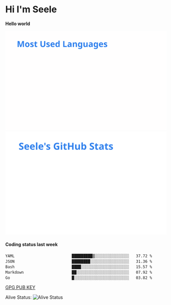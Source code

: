 <h1>Hi I'm Seele</h1>

<b>Hello world</b>

<img src='/assets/top-langs.svg' alt="Seele's github langs"> <img src='/assets/stats.svg' alt="Seele's github stats" >

<h4>Coding status last week </h4>

<!--START_SECTION:waka-->

```txt
YAML                         █████████▒░░░░░░░░░░░░░░░   37.72 %
JSON                         ████████░░░░░░░░░░░░░░░░░   31.36 %
Bash                         ████░░░░░░░░░░░░░░░░░░░░░   15.57 %
Markdown                     ██░░░░░░░░░░░░░░░░░░░░░░░   07.92 %
Go                           █░░░░░░░░░░░░░░░░░░░░░░░░   03.82 %
```

<!--END_SECTION:waka-->

[GPG PUB KEY](https://keys.openpgp.org/vks/v1/by-fingerprint/3FCE91BF5B9666B55B67213C4C57B7824A5B6680)

Alive Status: ![Alive Status](https://hc.dvd.moe/b/2/8b44cecc-1f43-4449-9b4b-9c7fd754673c.svg)
